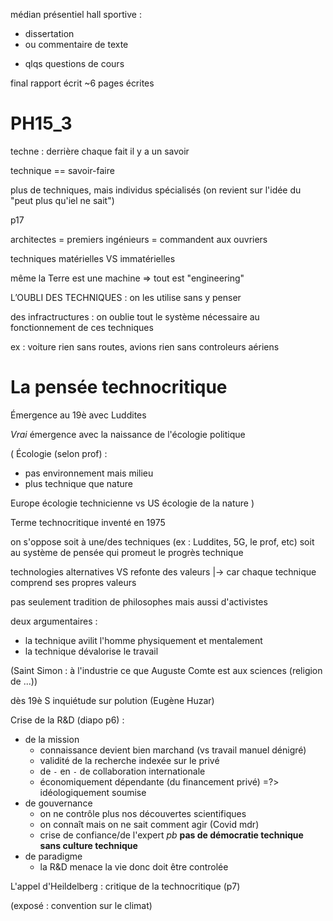 médian présentiel hall sportive :
- dissertation
- ou commentaire de texte
+ qlqs questions de cours

final rapport écrit ~6 pages écrites

# PH15\_3

techne : derrière chaque fait il y a un savoir

technique == savoir-faire

plus de techniques, mais individus spécialisés (on revient sur l'idée du "peut
plus qu'iel ne sait")

p17

architectes = premiers ingénieurs
            = commandent aux ouvriers

techniques matérielles VS immatérielles

même la Terre est une machine
=> tout est "engineering"

L’OUBLI DES TECHNIQUES : on les utilise sans y penser

des infractructures : on oublie tout le système nécessaire au fonctionnement de
ces techniques

ex : voiture rien sans routes, avions rien sans controleurs aériens

# La pensée technocritique

Émergence au 19è avec Luddites

*Vrai* émergence avec la naissance de l'écologie politique

(
Écologie (selon prof) :
- pas environnement mais milieu
- plus technique que nature

Europe écologie technicienne vs US écologie de la nature
)

Terme technocritique inventé en 1975

on s'oppose soit à une/des techniques (ex : Luddites, 5G, le prof,  etc) soit
au système de pensée qui promeut le progrès technique

technologies alternatives VS refonte des valeurs
|-> car chaque technique comprend ses propres valeurs

pas seulement tradition de philosophes mais aussi d'activistes

deux argumentaires :
- la technique avilit l'homme physiquement et mentalement
- la technique dévalorise le travail

(Saint Simon : à l'industrie ce que Auguste Comte est aux sciences (religion
de ...))

dès 19è S inquiétude sur polution (Eugène Huzar)

Crise de la R&D (diapo p6) :
- de la mission
  - connaissance devient bien marchand (vs travail manuel dénigré)
  - validité de la recherche indexée sur le privé
  - de `-` en `-` de collaboration internationale
  - économiquement dépendante (du financement privé) =?> idéologiquement soumise
- de gouvernance
  - on ne contrôle plus nos découvertes scientifiques
  - on connaît mais on ne sait comment agir (Covid mdr)
  - crise de confiance/de l'expert *pb* **pas de démocratie technique sans culture technique**
- de paradigme
  - la R&D menace la vie donc doit être controlée

L'appel d'Heildelberg : critique de la technocritique (p7)

(exposé : convention sur le climat)

